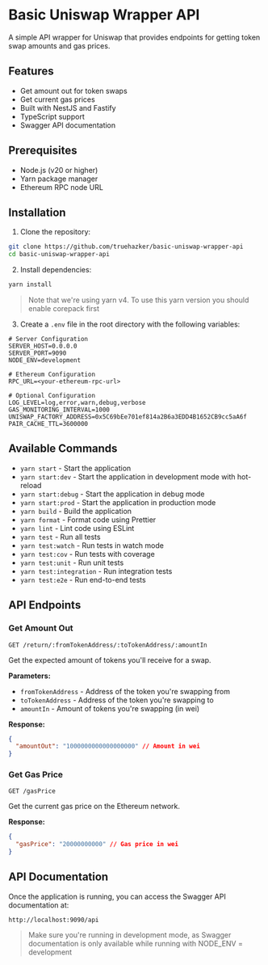 # Basic Uniswap Wrapper API

A simple API wrapper for Uniswap that provides endpoints for getting token swap amounts and gas prices.

## Features

- Get amount out for token swaps
- Get current gas prices
- Built with NestJS and Fastify
- TypeScript support
- Swagger API documentation

## Prerequisites

- Node.js (v20 or higher)
- Yarn package manager
- Ethereum RPC node URL

## Installation

1. Clone the repository:
```bash
git clone https://github.com/truehazker/basic-uniswap-wrapper-api
cd basic-uniswap-wrapper-api
```

2. Install dependencies:
```bash
yarn install
```

> Note that we're using yarn v4. To use this yarn version you should enable corepack first

3. Create a `.env` file in the root directory with the following variables:
```env
# Server Configuration
SERVER_HOST=0.0.0.0
SERVER_PORT=9090
NODE_ENV=development

# Ethereum Configuration
RPC_URL=<your-ethereum-rpc-url>

# Optional Configuration
LOG_LEVEL=log,error,warn,debug,verbose
GAS_MONITORING_INTERVAL=1000
UNISWAP_FACTORY_ADDRESS=0x5C69bEe701ef814a2B6a3EDD4B1652CB9cc5aA6f
PAIR_CACHE_TTL=3600000
```

## Available Commands

- `yarn start` - Start the application
- `yarn start:dev` - Start the application in development mode with hot-reload
- `yarn start:debug` - Start the application in debug mode
- `yarn start:prod` - Start the application in production mode
- `yarn build` - Build the application
- `yarn format` - Format code using Prettier
- `yarn lint` - Lint code using ESLint
- `yarn test` - Run all tests
- `yarn test:watch` - Run tests in watch mode
- `yarn test:cov` - Run tests with coverage
- `yarn test:unit` - Run unit tests
- `yarn test:integration` - Run integration tests
- `yarn test:e2e` - Run end-to-end tests

## API Endpoints

### Get Amount Out
```
GET /return/:fromTokenAddress/:toTokenAddress/:amountIn
```
Get the expected amount of tokens you'll receive for a swap.

**Parameters:**
- `fromTokenAddress` - Address of the token you're swapping from
- `toTokenAddress` - Address of the token you're swapping to
- `amountIn` - Amount of tokens you're swapping (in wei)

**Response:**
```json
{
  "amountOut": "1000000000000000000" // Amount in wei
}
```

### Get Gas Price
```
GET /gasPrice
```
Get the current gas price on the Ethereum network.

**Response:**
```json
{
  "gasPrice": "20000000000" // Gas price in wei
}
```

## API Documentation

Once the application is running, you can access the Swagger API documentation at:
```
http://localhost:9090/api
```

> Make sure you're running in development mode, as Swagger documentation is only available while running with NODE_ENV = development

